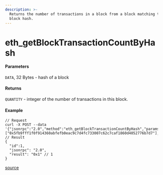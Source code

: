 ```yaml
---
description: >-
  Returns the number of transactions in a block from a block matching the given
  block hash.
---
```


# eth\_getBlockTransactionCountByHash

#### Parameters

`DATA`, 32 Bytes - hash of a block

#### Returns

`QUANTITY` - integer of the number of transactions in this block.

#### Example

```
// Request
curl -X POST --data '{"jsonrpc":"2.0","method":"eth_getBlockTransactionCountByHash","params":["0x5fb9fff1f0f914360abfefb0eac9c7d4fc733007c62c7caf1860d4052776b7d7"],"id":1}'
// Result
{
  "id":1,
  "jsonrpc": "2.0",
  "result": "0x1" // 1
}
```

[source](https://ethereum.org/en/developers/docs/apis/json-rpc/#eth\_getblocktransactioncountbyhash)
